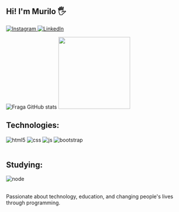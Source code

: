 ## Hi! I'm Murilo 🖐️

<a href="https://www.instagram.com/izmurilo_cwb/" target="_blank">
  <img src="https://img.shields.io/badge/Instagram-E4405F?style=for-the-badge&logo=instagram&logoColor=white" alt="Instagram">
</a>

<a href="https://www.linkedin.com/in/murilo-luiz-jaboinski-246096229/" target="_blank">
  <img src="https://img.shields.io/badge/LinkedIn-0077B5?style=for-the-badge&logo=linkedin&logoColor=white" alt="LinkedIn">
</a>


![Fraga GitHub stats](https://github-readme-stats.vercel.app/api?username=muriloluix&show_icons=true&theme=dracula&count_private=true)
<a href="https://github.com/muriloluix/github-readme-stats">
  <img src="https://github-readme-stats.vercel.app/api/top-langs/?username=muriloluix&layout=donut&theme=dracula" height="196px">
</a>


## Technologies:

<div style="display: inline_block">
  <img align="center" alt="html5" src="https://img.shields.io/badge/HTML5-E34F26?style=for-the-badge&logo=html5&logoColor=white" />
  <img align="center" alt="css" src="https://img.shields.io/badge/CSS3-1572B6?style=for-the-badge&logo=css3&logoColor=white" />
  <img align="center" alt="js" src="https://img.shields.io/badge/JavaScript-F7DF1E?style=for-the-badge&logo=javascript&logoColor=black" />
  <img align="center" alt="bootstrap" src="https://img.shields.io/badge/Bootstrap-563D7C?style=for-the-badge&logo=bootstrap&logoColor=white"/>
</div><br/>

## Studying:

<div style="display: inline_block">
  <img align="center" alt="node" src="https://img.shields.io/badge/Node.js-43853D?style=for-the-badge&logo=node.js&logoColor=white" />
</div><br/>

Passionate about technology, education, and changing people's lives through programming.

